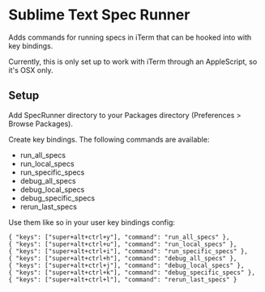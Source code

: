 # Sublime Text Spec Runner

Adds commands for running specs in iTerm that can be hooked into with key bindings.

Currently, this is only set up to work with iTerm through an AppleScript, so it's OSX only.

## Setup

Add SpecRunner directory to your Packages directory (Preferences > Browse Packages).

Create key bindings. The following commands are available:

- run_all_specs
- run_local_specs
- run_specific_specs
- debug_all_specs
- debug_local_specs
- debug_specific_specs
- rerun_last_specs

Use them like so in your user key bindings config:

    { "keys": ["super+alt+ctrl+y"], "command": "run_all_specs" },
    { "keys": ["super+alt+ctrl+u"], "command": "run_local_specs" },
    { "keys": ["super+alt+ctrl+i"], "command": "run_specific_specs" },
    { "keys": ["super+alt+ctrl+h"], "command": "debug_all_specs" },
    { "keys": ["super+alt+ctrl+j"], "command": "debug_local_specs" },
    { "keys": ["super+alt+ctrl+k"], "command": "debug_specific_specs" },
    { "keys": ["super+alt+ctrl+l"], "command": "rerun_last_specs" }